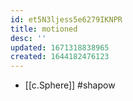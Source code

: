 ```yaml
---
id: et5N3ljess5e6279IKNPR
title: motioned
desc: ''
updated: 1671318838965
created: 1644182476123
---
```


- [[c.Sphere]] #shapow

